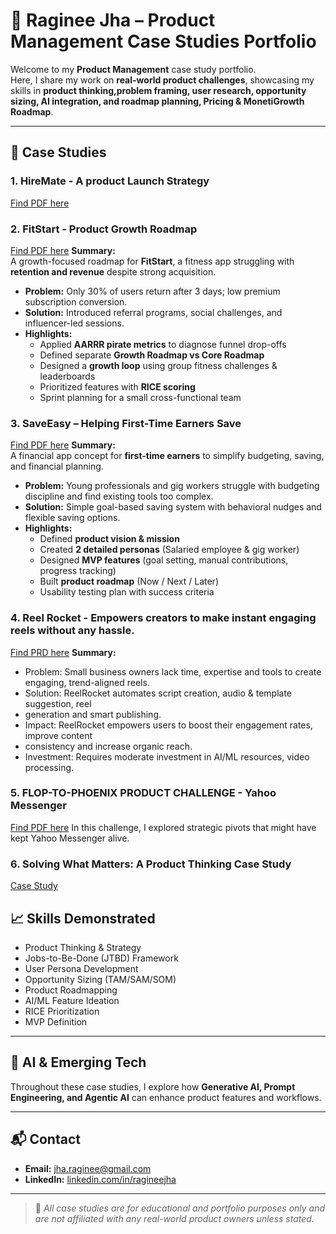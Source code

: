 # 📂 Raginee Jha – Product Management Case Studies Portfolio

Welcome to my **Product Management** case study portfolio.  
Here, I share my work on **real-world product challenges**, showcasing my skills in **product thinking,problem framing, user research, opportunity sizing, AI integration, and roadmap planning, Pricing & MonetiGrowth Roadmap**.

---

## 📜 Case Studies

### 1. HireMate - A product Launch Strategy
[Find PDF here](./HireMate_Module3%20Project%20(1).pdf)

### 2. FitStart - Product Growth Roadmap
[Find PDF here](./GrowthRoadMap_FitStart.pdf)
**Summary:**  
A growth-focused roadmap for **FitStart**, a fitness app struggling with **retention and revenue** despite strong acquisition.  
- **Problem:** Only 30% of users return after 3 days; low premium subscription conversion.  
- **Solution:** Introduced referral programs, social challenges, and influencer-led sessions.  
- **Highlights:**
  - Applied **AARRR pirate metrics** to diagnose funnel drop-offs
  - Defined separate **Growth Roadmap vs Core Roadmap**
  - Designed a **growth loop** using group fitness challenges & leaderboards
  - Prioritized features with **RICE scoring**
  - Sprint planning for a small cross-functional team

### 3. SaveEasy – Helping First-Time Earners Save 
[Find PDF here](./SaveEasy%20(1).pdf)
**Summary:**  
A financial app concept for **first-time earners** to simplify budgeting, saving, and financial planning.  
- **Problem:** Young professionals and gig workers struggle with budgeting discipline and find existing tools too complex.  
- **Solution:** Simple goal-based saving system with behavioral nudges and flexible saving options.  
- **Highlights:**
  - Defined **product vision & mission**
  - Created **2 detailed personas** (Salaried employee & gig worker)
  - Designed **MVP features** (goal setting, manual contributions, progress tracking)
  - Built **product roadmap** (Now / Next / Later)
  - Usability testing plan with success criteria

### 4. Reel Rocket - Empowers creators to make instant engaging reels without any hassle.
[Find PRD here](./PRD_ReelRocket.pdf)
**Summary:**  
- Problem: Small business owners lack time, expertise and tools to create engaging,
trend-aligned reels.
- Solution: ReelRocket automates script creation, audio & template suggestion, reel
- generation and smart publishing.
- Impact: ReelRocket empowers users to boost their engagement rates, improve content
- consistency and increase organic reach.
- Investment: Requires moderate investment in AI/ML resources, video processing.

### 5. FLOP-TO-PHOENIX PRODUCT CHALLENGE - Yahoo Messenger
[Find PDF here](./FlopToPhoenix.pdf)
In this challenge, I explored strategic pivots that might have kept Yahoo Messenger alive.

### 6. Solving What Matters: A Product Thinking Case Study
 [Case Study](./Raginee%20Jha%20Module%201%20Case%20Study.pdf)

## 📈 Skills Demonstrated
- Product Thinking & Strategy  
- Jobs-to-Be-Done (JTBD) Framework  
- User Persona Development  
- Opportunity Sizing (TAM/SAM/SOM)  
- Product Roadmapping  
- AI/ML Feature Ideation  
- RICE Prioritization  
- MVP Definition  

---

## 🤖 AI & Emerging Tech
Throughout these case studies, I explore how **Generative AI, Prompt Engineering, and Agentic AI** can enhance product features and workflows.

---

## 📬 Contact
- **Email:** jha.raginee@gmail.com  
- **LinkedIn:** [linkedin.com/in/ragineejha](https://linkedin.com/in/ragineejha)

---

> 📌 *All case studies are for educational and portfolio purposes only and are not affiliated with any real-world product owners unless stated.*
